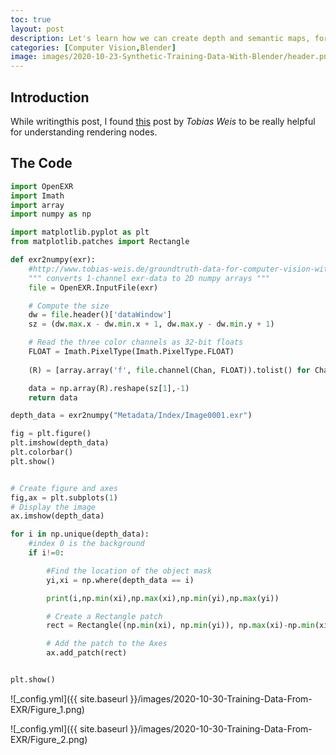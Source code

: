 ```yaml
---
toc: true
layout: post
description: Let's learn how we can create depth and semantic maps, for training machine learning models.
categories: [Computer Vision,Blender]
image: images/2020-10-23-Synthetic-Training-Data-With-Blender/header.png
---
```


Introduction
-------------

While writingthis post, I found [this](http://www.tobias-weis.de/groundtruth-data-for-computer-vision-with-blender/) post by *Tobias Weis* to be really helpful for understanding rendering nodes. 


The Code
-------------


```python
import OpenEXR
import Imath
import array
import numpy as np

import matplotlib.pyplot as plt
from matplotlib.patches import Rectangle
```

```python
def exr2numpy(exr):
    #http://www.tobias-weis.de/groundtruth-data-for-computer-vision-with-blender/
    """ converts 1-channel exr-data to 2D numpy arrays """                                                                    
    file = OpenEXR.InputFile(exr)

    # Compute the size
    dw = file.header()['dataWindow']
    sz = (dw.max.x - dw.min.x + 1, dw.max.y - dw.min.y + 1)

    # Read the three color channels as 32-bit floats
    FLOAT = Imath.PixelType(Imath.PixelType.FLOAT)
    
    (R) = [array.array('f', file.channel(Chan, FLOAT)).tolist() for Chan in ("R") ]

    data = np.array(R).reshape(sz[1],-1)
    return data

depth_data = exr2numpy("Metadata/Index/Image0001.exr")

fig = plt.figure()
plt.imshow(depth_data)
plt.colorbar()
plt.show()
```


```python

# Create figure and axes
fig,ax = plt.subplots(1)
# Display the image
ax.imshow(depth_data)

for i in np.unique(depth_data):
    #index 0 is the background
    if i!=0:

    	#Find the location of the object mask
        yi,xi = np.where(depth_data == i)

        print(i,np.min(xi),np.max(xi),np.min(yi),np.max(yi))

        # Create a Rectangle patch
        rect = Rectangle((np.min(xi), np.min(yi)), np.max(xi)-np.min(xi), np.max(yi)-np.min(yi), linewidth=2, edgecolor='r', facecolor='none', alpha=0.8)

        # Add the patch to the Axes
        ax.add_patch(rect)


plt.show()
```

![_config.yml]({{ site.baseurl }}/images/2020-10-30-Training-Data-From-EXR/Figure_1.png)

![_config.yml]({{ site.baseurl }}/images/2020-10-30-Training-Data-From-EXR/Figure_2.png)



